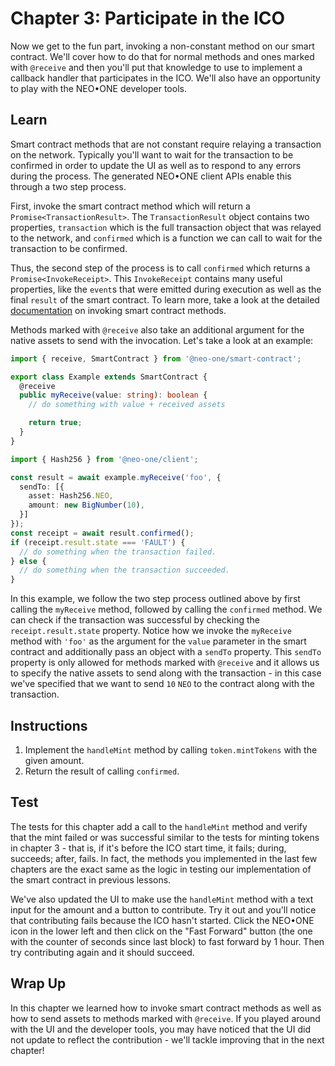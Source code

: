 # Chapter 3: Participate in the ICO

Now we get to the fun part, invoking a non-constant method on our smart contract. We'll cover how to do that for normal methods and ones marked with `@receive` and then you'll put that knowledge to use to implement a callback handler that participates in the ICO. We'll also have an opportunity to play with the NEO•ONE developer tools.

## Learn

Smart contract methods that are not constant require relaying a transaction on the network. Typically you'll want to wait for the transaction to be confirmed in order to update the UI as well as to respond to any errors during the process. The generated NEO•ONE client APIs enable this through a two step process.

First, invoke the smart contract method which will return a `Promise<TransactionResult>`. The `TransactionResult` object contains two properties, `transaction` which is the full transaction object that was relayed to the network, and `confirmed` which is a function we can call to wait for the transaction to be confirmed.

Thus, the second step of the process is to call `confirmed` which returns a `Promise<InvokeReceipt>`. This `InvokeReceipt` contains many useful properties, like the `event`s that were emitted during execution as well as the final `result` of the smart contract. To learn more, take a look at the detailed [documentation](/docs/smart-contract-apis#methods) on invoking smart contract methods.

Methods marked with `@receive` also take an additional argument for the native assets to send with the invocation. Let's take a look at an example:

```typescript
import { receive, SmartContract } from '@neo-one/smart-contract';

export class Example extends SmartContract {
  @receive
  public myReceive(value: string): boolean {
    // do something with value + received assets

    return true;
  }
}
```

```typescript
import { Hash256 } from '@neo-one/client';

const result = await example.myReceive('foo', {
  sendTo: [{
    asset: Hash256.NEO,
    amount: new BigNumber(10),
  }]
});
const receipt = await result.confirmed();
if (receipt.result.state === 'FAULT') {
  // do something when the transaction failed.
} else {
  // do something when the transaction succeeded.
}
```

In this example, we follow the two step process outlined above by first calling the `myReceive` method, followed by calling the `confirmed` method. We can check if the transaction was successful by checking the `receipt.result.state` property. Notice how we invoke the `myReceive` method with `'foo'` as the argument for the `value` parameter in the smart contract and additionally pass an object with a `sendTo` property. This `sendTo` property is only allowed for methods marked with `@receive` and it allows us to specify the native assets to send along with the transaction - in this case we've specified that we want to send `10` `NEO` to the contract along with the transaction.

## Instructions

  1. Implement the `handleMint` method by calling `token.mintTokens` with the given amount.
  2. Return the result of calling `confirmed`.

## Test

The tests for this chapter add a call to the `handleMint` method and verify that the mint failed or was successful similar to the tests for minting tokens in chapter 3 - that is, if it's before the ICO start time, it fails; during, succeeds; after, fails. In fact, the methods you implemented in the last few chapters are the exact same as the logic in testing our implementation of the smart contract in previous lessons.

We've also updated the UI to make use the `handleMint` method with a text input for the amount and a button to contribute. Try it out and you'll notice that contributing fails because the ICO hasn't started. Click the NEO•ONE icon in the lower left and then click on the "Fast Forward" button (the one with the counter of seconds since last block) to fast forward by 1 hour. Then try contributing again and it should succeed.

## Wrap Up

In this chapter we learned how to invoke smart contract methods as well as how to send assets to methods marked with `@receive`. If you played around with the UI and the developer tools, you may have noticed that the UI did not update to reflect the contribution - we'll tackle improving that in the next chapter!
